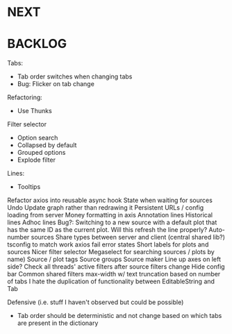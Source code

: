 # NEXT

# BACKLOG
Tabs:
* Tab order switches when changing tabs
* Bug: Flicker on tab change

Refactoring:
* Use Thunks

Filter selector
* Option search
* Collapsed by default
* Grouped options
* Explode filter

Lines:
* Tooltips

Refactor axios into reusable async hook
State when waiting for sources
Undo
Update graph rather than redrawing it
Persistent URLs / config loading from server
Money formatting in axis
Annotation lines
Historical lines
Adhoc lines
Bug?: Switching to a new source with a default plot that has the same ID as the current plot. Will this refresh the line properly?
Auto-number sources
Share types between server and client (central shared lib?)
tsconfig to match work
axios fail error states
Short labels for plots and sources
Nicer filter selector
Megaselect for searching sources / plots by name)
Source / plot tags
Source groups
Source maker
Line up axes on left side?
Check all threads' active filters after source filters change
Hide config bar
Common shared filters
max-width w/ text truncation based on number of tabs
I hate the duplication of functionality between EditableString and Tab

Defensive (i.e. stuff I haven't observed but could be possible)
* Tab order should be deterministic and not change based on which tabs are present in the dictionary